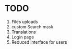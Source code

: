 TODO
====


1. Files uploads
1. custom Search mask
1. Translations
1. Login page
1. Reduced interface for users


